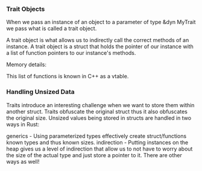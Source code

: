### Trait Objects

 When we pass an instance of an object to a parameter of type &dyn MyTrait we pass what is called a trait object.

A trait object is what allows us to indirectly call the correct methods of an instance. A trait object is a struct that holds the pointer of our instance with a list of function pointers to our instance's methods.

Memory details:

   This list of functions is known in C++ as a vtable.


### Handling Unsized Data

Traits introduce an interesting challenge when we want to store them within another struct. Traits obfuscate the original struct thus it also obfuscates the original size. Unsized values being stored in structs are handled in two ways in Rust:

  generics - Using parameterized types effectively create struct/functions known types and thus known sizes.
  indirection - Putting instances on the heap gives us a level of indirection that allow us to not have to worry about the size of the actual type and just store a pointer to it. There are other ways as well!

